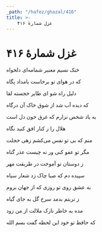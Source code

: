 ```yaml
---
_path: "/hafez/ghazal/416"
title: >-
    غزل شمارهٔ ۴۱۶
---
```

# غزل شمارهٔ ۴۱۶

<div class="b" id="bn1"><div class="m1"><p>خنک نسیم معنبر شمامه‌ای دلخواه</p></div>
<div class="m2"><p>که در هوای تو برخاست بامداد پگاه</p></div></div>
<div class="b" id="bn2"><div class="m1"><p>دلیل راه شو ای طایر خجسته لقا</p></div>
<div class="m2"><p>که دیده آب شد از شوق خاک آن درگاه</p></div></div>
<div class="b" id="bn3"><div class="m1"><p>به یاد شخص نزارم که غرق خون دل است</p></div>
<div class="m2"><p>هلال را ز کنار افق کنید نگاه</p></div></div>
<div class="b" id="bn4"><div class="m1"><p>منم که بی تو نفس می‌کشم زهی خجلت</p></div>
<div class="m2"><p>مگر تو عفو کنی ور نه چیست عذر گناه</p></div></div>
<div class="b" id="bn5"><div class="m1"><p>ز دوستان تو آموخت در طریقت مهر</p></div>
<div class="m2"><p>سپیده دم که صبا چاک زد شعار سیاه</p></div></div>
<div class="b" id="bn6"><div class="m1"><p>به عشق روی تو روزی که از جهان بروم</p></div>
<div class="m2"><p>ز تربتم بدمد سرخ گل به جای گیاه</p></div></div>
<div class="b" id="bn7"><div class="m1"><p>مده به خاطر نازک ملالت از من زود</p></div>
<div class="m2"><p>که حافظ تو خود این لحظه گفت بسم الله</p></div></div>
